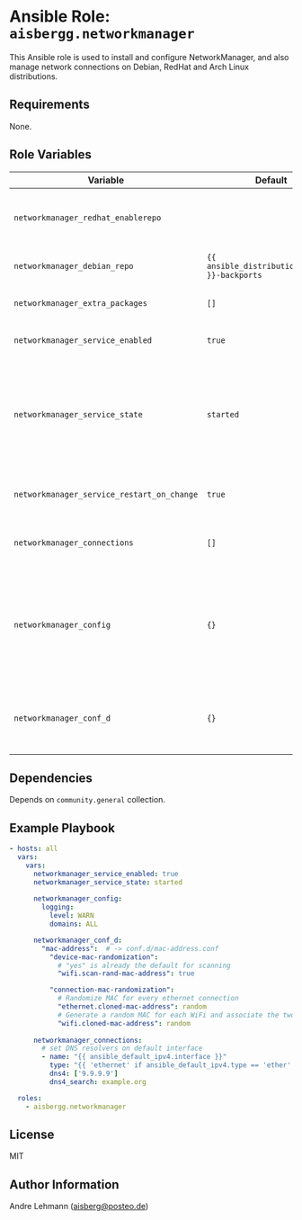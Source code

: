 # Ansible Role: `aisbergg.networkmanager`

This Ansible role is used to install and configure NetworkManager, and also manage network connections on Debian, RedHat and Arch Linux distributions.

## Requirements

None.

## Role Variables

| Variable | Default  | Comments |
|----------|----------|----------|
| `networkmanager_redhat_enablerepo` |  | Repository to enable while installing NetworkManager. Applies only to RedHat systems. |
| `networkmanager_debian_repo` | `{{ ansible_distribution_release }}-backports` | Repository used for installation. Applies only to Debian systems. |
| `networkmanager_extra_packages` | `[]` | List of additional packages to be installed, e.g. `wireguard`. |
| `networkmanager_service_enabled` | `true` | Enable the NetworkManager service. |
| `networkmanager_service_state` | `started` | Manage the state of the NetworkManager service</br>Choices: <ul><li>reloaded</li><li>restarted</li><li>started</li><li>stopped</li></ul> |
| `networkmanager_service_restart_on_change` | `true` | Restart NetworkManager service on configuration changes. |
| `networkmanager_connections` | `[]` | List of network connections. The parameters can be looked up [here](https://docs.ansible.com/ansible/latest/collections/community/general/nmcli_module.html). |
| `networkmanager_config` | `{}` | Main NetworkManager configuration. Available options can be found in the [NetworkManager.conf.5](https://man.archlinux.org/man/NetworkManager.conf.5.en) manpage. The options need to be provided as key-value pairs. See Example Section below for the correct syntax. |
| `networkmanager_conf_d` | `{}` | List of NetworkManager configurations, that will be put into the `conf.d/` directory. See Example Section below for the correct syntax. |

## Dependencies

Depends on `community.general` collection.

## Example Playbook

```yaml
- hosts: all
  vars: 
    vars:
      networkmanager_service_enabled: true
      networkmanager_service_state: started
      
      networkmanager_config:
        logging:
          level: WARN
          domains: ALL

      networkmanager_conf_d:
        "mac-address":  # -> conf.d/mac-address.conf
          "device-mac-randomization":
            # "yes" is already the default for scanning
            "wifi.scan-rand-mac-address": true

          "connection-mac-randomization":
            # Randomize MAC for every ethernet connection
            "ethernet.cloned-mac-address": random
            # Generate a random MAC for each WiFi and associate the two permanently.
            "wifi.cloned-mac-address": random
      
      networkmanager_connections:
        # set DNS resolvers on default interface
        - name: "{{ ansible_default_ipv4.interface }}"
          type: "{{ 'ethernet' if ansible_default_ipv4.type == 'ether' else omit }}"
          dns4: ['9.9.9.9']
          dns4_search: example.org

  roles:
    - aisbergg.networkmanager
```

## License

MIT

## Author Information

Andre Lehmann (aisberg@posteo.de)
